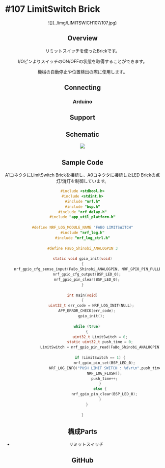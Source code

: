 # #107 LimitSwitch Brick

<center>![](../img/LIMITSWICH107/107.jpg)
<!--COLORME-->

## Overview
リミットスイッチを使ったBrickです。

I/OピンよりスイッチのON/OFFの状態を取得することができます。

機械の自動停止や位置検出の際に使用します。

## Connecting

### Arduino

## Support

## Schematic
![](/img/100_analog/schematic/107_limitswitch.png)

## Sample Code
A1コネクタにLimitSwitch Brickを接続し、A0コネクタに接続したLED Brickの点灯/消灯を制御しています。

```c
#include <stdbool.h>
#include <stdint.h>
#include "nrf.h"
#include "bsp.h"
#include "nrf_delay.h"
#include "app_util_platform.h"

#define NRF_LOG_MODULE_NAME "FABO LIMITSWITCH"
#include "nrf_log.h"
#include "nrf_log_ctrl.h"

#define FaBo_Shinobi_ANALOGPIN 3

static void gpio_init(void)
{
	nrf_gpio_cfg_sense_input(FaBo_Shinobi_ANALOGPIN, NRF_GPIO_PIN_PULLDOWN, NRF_GPIO_PIN_SENSE_HIGH);
	nrf_gpio_cfg_output(BSP_LED_0);
	nrf_gpio_pin_clear(BSP_LED_0);
}

int main(void)
{
		uint32_t err_code = NRF_LOG_INIT(NULL);
    APP_ERROR_CHECK(err_code);
		gpio_init();

    while (true)
    {
				uint32_t LimitSwitch = 0;
				static uint32_t push_time = 0;
				LimitSwitch = nrf_gpio_pin_read(FaBo_Shinobi_ANALOGPIN);

				if (LimitSwitch == 1) {
					nrf_gpio_pin_set(BSP_LED_0);
					NRF_LOG_INFO("PUSH LIMIT SWITCH : %d\r\n",push_time);
					NRF_LOG_FLUSH();
					push_time++;
				}
				else {
					nrf_gpio_pin_clear(BSP_LED_0);
				}
    }

}


```

## 構成Parts
- リミットスイッチ

## GitHub
